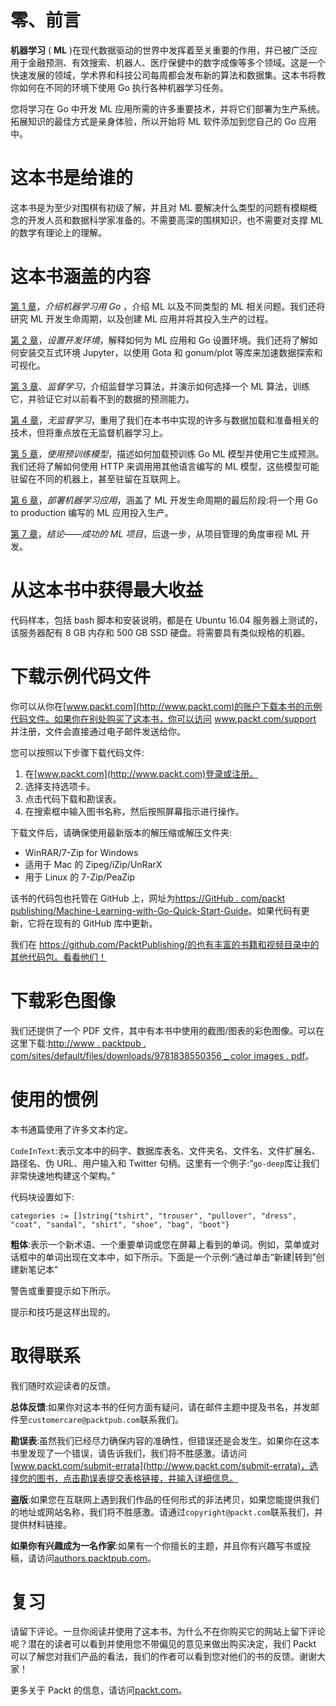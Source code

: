 

# 零、前言

**机器学习** ( **ML** )在现代数据驱动的世界中发挥着至关重要的作用，并已被广泛应用于金融预测、有效搜索、机器人、医疗保健中的数字成像等多个领域。这是一个快速发展的领域，学术界和科技公司每周都会发布新的算法和数据集。这本书将教你如何在不同的环境下使用 Go 执行各种机器学习任务。

您将学习在 Go 中开发 ML 应用所需的许多重要技术，并将它们部署为生产系统。拓展知识的最佳方式是亲身体验，所以开始将 ML 软件添加到您自己的 Go 应用中。



# 这本书是给谁的

这本书是为至少对围棋有初级了解，并且对 ML 要解决什么类型的问题有模糊概念的开发人员和数据科学家准备的。不需要高深的围棋知识，也不需要对支撑 ML 的数学有理论上的理解。



# 这本书涵盖的内容

[第 1 章](cefdc727-5b16-4942-8adb-a2d476e9d546.xhtml)，*介绍机器学习用 Go* ，介绍 ML 以及不同类型的 ML 相关问题。我们还将研究 ML 开发生命周期，以及创建 ML 应用并将其投入生产的过程。

[第 2 章](532d8304-b31d-41ef-81c1-b13f4c692824.xhtml)，*设置开发环境*，解释如何为 ML 应用和 Go 设置环境。我们还将了解如何安装交互式环境 Jupyter，以使用 Gota 和 gonum/plot 等库来加速数据探索和可视化。

[第 3 章](48817ff3-5622-4f43-88e7-d3dfccacb25d.xhtml)、*监督学习*，介绍监督学习算法，并演示如何选择一个 ML 算法，训练它，并验证它对以前看不到的数据的预测能力。

[第 4 章](26788e93-3614-413f-bcde-5580516f9c5f.xhtml)，*无监督学习*，重用了我们在本书中实现的许多与数据加载和准备相关的技术，但将重点放在无监督机器学习上。

[第 5 章](815e42bb-64e4-4f04-9dbd-c58af28f2580.xhtml)，*使用预训练模型*，描述如何加载预训练 Go ML 模型并使用它生成预测。我们还将了解如何使用 HTTP 来调用用其他语言编写的 ML 模型，这些模型可能驻留在不同的机器上，甚至驻留在互联网上。

[第 6 章](a48ed496-8a06-4293-80fb-0413d05e7a3e.xhtml)，*部署机器学习应用*，涵盖了 ML 开发生命周期的最后阶段:将一个用 Go to production 编写的 ML 应用投入生产。

[第 7 章](d4d73257-3e7d-4a00-b91c-9a677c62d007.xhtml)，*结论——成功的 ML 项目*，后退一步，从项目管理的角度审视 ML 开发。



# 从这本书中获得最大收益

代码样本，包括 bash 脚本和安装说明，都是在 Ubuntu 16.04 服务器上测试的，该服务器配有 8 GB 内存和 500 GB SSD 硬盘。将需要具有类似规格的机器。



# 下载示例代码文件

你可以从你在[www.packt.com](http://www.packt.com)的账户下载本书的示例代码文件。如果你在别处购买了这本书，你可以访问 www.packt.com/support 并注册，文件会直接通过电子邮件发送给你。

您可以按照以下步骤下载代码文件:

1.  在[www.packt.com](http://www.packt.com)登录或注册。
2.  选择支持选项卡。
3.  点击代码下载和勘误表。
4.  在搜索框中输入图书名称，然后按照屏幕指示进行操作。

下载文件后，请确保使用最新版本的解压缩或解压文件夹:

*   WinRAR/7-Zip for Windows
*   适用于 Mac 的 Zipeg/iZip/UnRarX
*   用于 Linux 的 7-Zip/PeaZip

该书的代码包也托管在 GitHub 上，网址为[https://GitHub . com/packt publishing/Machine-Learning-with-Go-Quick-Start-Guide](https://github.com/PacktPublishing/Machine-Learning-with-Go-Quick-Start-Guide)。如果代码有更新，它将在现有的 GitHub 库中更新。

我们在 https://github.com/PacktPublishing/的也有丰富的书籍和视频目录中的其他代码包。看看他们！



# 下载彩色图像

我们还提供了一个 PDF 文件，其中有本书中使用的截图/图表的彩色图像。可以在这里下载:[http://www . packtpub . com/sites/default/files/downloads/9781838550356 _ color images . pdf](http://www.packtpub.com/sites/default/files/downloads/9781838550356_ColorImages.pdf)。



# 使用的惯例

本书通篇使用了许多文本约定。

`CodeInText`:表示文本中的码字、数据库表名、文件夹名、文件名、文件扩展名、路径名、伪 URL、用户输入和 Twitter 句柄。这里有一个例子:“`go-deep`库让我们非常快速地构建这个架构。”

代码块设置如下:

```
categories := []string{"tshirt", "trouser", "pullover", "dress", "coat", "sandal", "shirt", "shoe", "bag", "boot"}
```

**粗体**:表示一个新术语、一个重要单词或您在屏幕上看到的单词。例如，菜单或对话框中的单词出现在文本中，如下所示。下面是一个示例:“通过单击“新建|转到”创建新笔记本”

警告或重要提示如下所示。

提示和技巧是这样出现的。



# 取得联系

我们随时欢迎读者的反馈。

**总体反馈**:如果你对这本书的任何方面有疑问，请在邮件主题中提及书名，并发邮件至`customercare@packtpub.com`联系我们。

**勘误表**:虽然我们已经尽力确保内容的准确性，但错误还是会发生。如果你在这本书里发现了一个错误，请告诉我们，我们将不胜感激。请访问[www.packt.com/submit-errata](http://www.packt.com/submit-errata)，选择您的图书，点击勘误表提交表格链接，并输入详细信息。

**盗版**:如果您在互联网上遇到我们作品的任何形式的非法拷贝，如果您能提供我们的地址或网站名称，我们将不胜感激。请通过`copyright@packt.com`联系我们，并提供材料链接。

**如果你有兴趣成为一名作家**:如果有一个你擅长的主题，并且你有兴趣写书或投稿，请访问[authors.packtpub.com](http://authors.packtpub.com/)。



# 复习

请留下评论。一旦你阅读并使用了这本书，为什么不在你购买它的网站上留下评论呢？潜在的读者可以看到并使用您不带偏见的意见来做出购买决定，我们 Packt 可以了解您对我们产品的看法，我们的作者可以看到您对他们的书的反馈。谢谢大家！

更多关于 Packt 的信息，请访问[packt.com](http://www.packt.com/)。